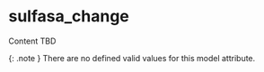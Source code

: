 # sulfasa_change
Content TBD


{: .note }
There are no defined valid values for this model attribute.
